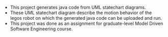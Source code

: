 - This project generates java code from UML statechart diagrams. 
- These UML statechart diagram describe the motion behavior of the legos robot on which the generated java code can be uploaded and run.
- This project was done as an assignment for graduate-level Model Driven Software Engineering course. 

